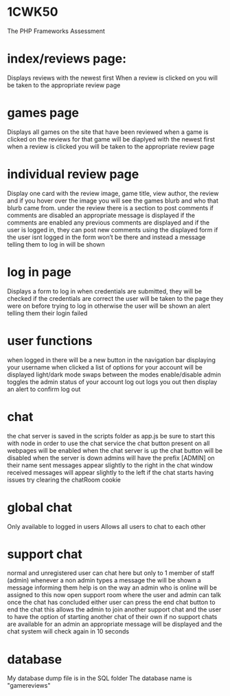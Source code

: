 # 1CWK50
The PHP Frameworks Assessment

# index/reviews page:
Displays reviews with the newest first
    When a review is clicked on you will be taken to the appropriate review page

# games page
Displays all games on the site that have been reviewed
    when a game is clicked on the reviews for that game will be diaplyed with the newest first
        when a review is clicked you will be taken to the appropriate review page

# individual review page
Display one card with the review image, game title, view author, 
the review and if you hover over the image you will see the games blurb and who that blurb came from.
under the review there is a section to post comments
    if comments are disabled an appropriate message is displayed
    if the comments are enabled any previous comments are displayed and
        if the user is logged in, they can post new comments using the displayed form
        if the user isnt logged in the form won’t be there and instead a message telling them to log in will be shown

# log in page
Displays a form to log in
when credentials are submitted, they will be checked
    if the credentials are correct the user will be taken to the page they were on before trying to log in
    otherwise the user will be shown an alert telling them their login failed

# user functions
when logged in there will be a new button in the navigation bar displaying your username 
when clicked a list of options for your account will be displayed
    light/dark mode swaps between the modes
    enable/disable admin toggles the admin status of your account
    log out logs you out then display an alert to confirm log out

# chat
the chat server is saved in the scripts folder as app.js be sure to start this with node in order to use the chat service
the chat button present on all webpages will be enabled when the chat server is up
the chat button will be disabled when the server is down
admins will have the prefix [ADMIN] on their name
sent messages appear slightly to the right in the chat window
received messages will appear slightly to the left
if the chat starts having issues try clearing the chatRoom cookie 

# global chat
Only available to logged in users
Allows all users to chat to each other

# support chat
normal and unregistered user can chat here but only to 1 member of staff (admin)
whenever a non admin types a message the will be shown a message informing them help is on the way
an admin who is online will be assigned to this now open support room where the user and admin can talk
once the chat has concluded either user can press the end chat button to end the chat
this allows the admin to join another support chat and the user to have the option of starting another chat of their own
if no support chats are available for an admin an appropriate message will be displayed and the chat system will check again in 10 seconds

# database
My database dump file is in the SQL folder
The database name is "gamereviews"


